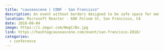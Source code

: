 ```yaml
---
title: "causeascene | CONF - San Francisco"
description: An event without borders designed to be safe space for members of marginalized communities in tech to tell their stories. 🤯️
location: Microsoft Reactor - 680 Folsom St, San Francisco, CA
date: 2018-08-04
image: https://i.imgur.com/WwgCrBx.jpg
link: https://hashtagcauseascene.com/event/san-francisco-2018/
categories:
  - conference
---
```

